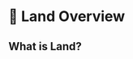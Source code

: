 # 🌲 Land Overview

## What is Land?
<!-- 
- Obstacle
- Residual
- Trench
- Mound
- PreppedLand
- RawLand
- SlopedLand
- SteepSlopedLand
- WetLand
- DryLand
- SlashyLand
- FastLand
- SlowLand
- BurntLand
- BurntStump -->

